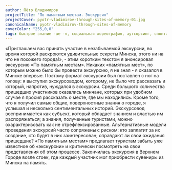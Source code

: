 ```yaml
---
author: Пётр Владимиров
projectTitle: "По памятным местам. Экскурсия"
projectCover: pyotr-vladimirov-through-sites-of-memory-01.jpg
canonicalName: pyotr-vladimirov-through-sites-of-memory
coverColor: "255,0,0"
tags: быстрое знание -ые -я, социальная хореография, аутсорсинг, спонтанная низовая альтернатива, эксплуатация скрытой мотивации, психодата, контингентность
---
```


«Приглашаем вас принять участие в незабываемой экскурсии, во время которой раскроются удивительные секреты Минска, этого ни на что не похожего города!», - этим коротким текстом я анонсировал экскурсию «По памятным местам». 
Никаких «памятных мест», по которым можно было бы провести экскурсию, я не знал - я оказался в Минске впервые. Поэтому формат экскурсии был поставлен с ног на голову: я выступил экскурсоводом, которому, не было что рассказать и который, напротив, нуждался в экскурсии. Среди большого количества пришедших участников оказались минчане, которых при удобном случае я просил рассказать о месте, где мы находились. Кроме того, что я получил самые общие, поверхностные знания о городе, я услышал и несколько сентиментальных историй. 
Экскурсовод воспринимается как субъект, который обладает знанием и властью им распоряжаться; а знания, полученные туристами, можно охарактеризовать как не отрефлексированные. Альтернативные модели проведения экскурсий часто сопряжены с риском: кто заплатит за их создание, кто будет в них заинтересован; оправдают ли свои ожидания пришедшие? «По памятным местам» предлагает туристам забыть уже известное об «экскурсии» и критически посмотреть на свои представления об этом процессе.
Закончилась экскурсия в Верхнем Городе возле стоек, где каждый участник мог приобрести сувениры из Минска на память.